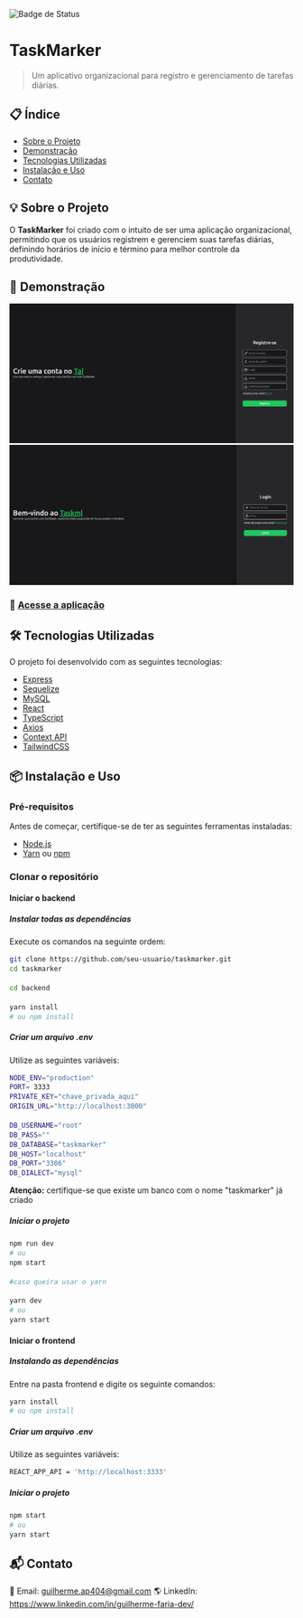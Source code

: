 ![Badge de Status](https://img.shields.io/badge/status-produção-green)
# TaskMarker
> Um aplicativo organizacional para registro e gerenciamento de tarefas diárias. 

## 📋 Índice  
- [Sobre o Projeto](#sobre-o-projeto)  
- [Demonstração](#demonstração)  
- [Tecnologias Utilizadas](#tecnologias-utilizadas)  
- [Instalação e Uso](#instalação-e-uso)  
- [Contato](#contato) 

## 💡 Sobre o Projeto  
O **TaskMarker** foi criado com o intuito de ser uma aplicação organizacional, permitindo que os usuários registrem e gerenciem suas tarefas diárias, definindo horários de início e término para melhor controle da produtividade.  

## 🚀 Demonstração  
![Tela de registro](/assets/registro.png)
![Tela de login](/assets/login.png)


### 🔗 [Acesse a aplicação](https://taskmarker-kappa.vercel.app/)

## 🛠 Tecnologias Utilizadas  
O projeto foi desenvolvido com as seguintes tecnologias:  

- [Express](https://expressjs.com/pt-br/)
- [Sequelize](https://sequelize.org/)
- [MySQL](https://www.mysql.com/)
- [React](https://react.dev/)
- [TypeScript](https://www.typescriptlang.org/)
- [Axios](https://axios-http.com/ptbr/docs/intro)
- [Context API](https://react.dev/reference/react/useContext)
- [TailwindCSS](https://tailwindcss.com/)


## 📦 Instalação e Uso  

### Pré-requisitos  
Antes de começar, certifique-se de ter as seguintes ferramentas instaladas:  
- [Node.js](https://nodejs.org/)  
- [Yarn](https://yarnpkg.com/) ou [npm](https://yarnpkg.com/) 

### Clonar o repositório

#### Iniciar o backend
##### Instalar todas as dependências
Execute os comandos na seguinte ordem:
```sh
git clone https://github.com/seu-usuario/taskmarker.git
cd taskmarker 

cd backend

yarn install  
# ou npm install
```
##### Criar um arquivo .env
Utilize as seguintes variáveis:

```sh
NODE_ENV="production"
PORT= 3333
PRIVATE_KEY="chave_privada_aqui"
ORIGIN_URL="http://localhost:3000"

DB_USERNAME="root"
DB_PASS=""
DB_DATABASE="taskmarker"
DB_HOST="localhost"
DB_PORT="3306"
DB_DIALECT="mysql"
```
**Atenção:** certifique-se que existe um banco com o nome "taskmarker" já criado

##### Iniciar o projeto
```sh
npm run dev
# ou
npm start 

#caso queira usar o yarn

yarn dev  
# ou 
yarn start
```


#### Iniciar o frontend

##### Instalando as dependências
Entre na pasta frontend e digite os seguinte comandos:
```sh
yarn install  
# ou npm install
```

##### Criar um arquivo .env
Utilize as seguintes variáveis:

```sh
REACT_APP_API = 'http://localhost:3333'
```

##### Iniciar o projeto
```sh
npm start 
# ou 
yarn start
```

## 📬 Contato
📧 Email: guilherme.ap404@gmail.com
🌎 LinkedIn: https://www.linkedin.com/in/guilherme-faria-dev/
